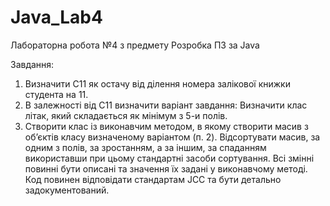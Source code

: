 # Java_Lab4
Лабораторна робота №4 з предмету Розробка ПЗ за Java

Завдання:
1. Визначити C11 як остачу від ділення номера залікової книжки студента на 11.
2. В залежності від С11 визначити варіант завдання:
     Визначити клас літак, який складається як мінімум з 5-и полів.
3. Створити клас із виконавчим методом, в якому створити масив з об’єктів класу
визначеному варіантом (п. 2). Відсортувати масив, за одним з полів, за
зростанням, а за іншим, за спаданням використавши при цьому стандартні
засоби сортування. Всі змінні повинні бути описані та значення їх задані у
виконавчому методі. Код повинен відповідати стандартам JCC та бути детально
задокументований.

